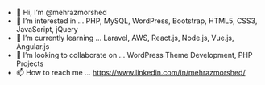 - 👋 Hi, I’m @mehrazmorshed
- 👀 I’m interested in ... PHP, MySQL, WordPress, Bootstrap, HTML5, CSS3, JavaScript, jQuery
- 🌱 I’m currently learning ... Laravel, AWS, React.js, Node.js, Vue.js, Angular.js
- 💞️ I’m looking to collaborate on ... WordPress Theme Development, PHP Projects
- 📫 How to reach me ... https://www.linkedin.com/in/mehrazmorshed/

<!---
mehrazmorshed/mehrazmorshed is a ✨ special ✨ repository because its `README.md` (this file) appears on your GitHub profile.
You can click the Preview link to take a look at your changes.
--->
